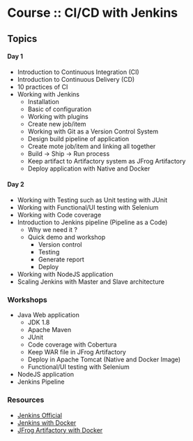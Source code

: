 # Course :: CI/CD with Jenkins

## Topics

#### Day 1
* Introduction to Continuous Integration (CI)
* Introduction to Continuous Delivery (CD)
* 10 practices of CI
* Working with Jenkins
  * Installation
  * Basic of configuration
  * Working with plugins
  * Create new job/item
  * Working with Git as a Version Control System
  * Design build pipeline of application
  * Create mote job/item and linking all together
  * Build -> Ship -> Run process
  * Keep artifact to Artifactory system as JFrog Artifactory
  * Deploy application with Native and Docker
  
#### Day 2
* Working with Testing such as Unit testing  with JUnit
* Working with Functional/UI testing with Selenium
* Working with Code coverage
* Introduction to Jenkins pipeline (Pipeline as a Code)
  * Why we need it ?
  * Quick demo and workshop
    * Version control
    * Testing
    * Generate report
    * Deploy
* Working with NodeJS application
* Scaling Jenkins with Master and Slave architecture

### Workshops

* Java Web application
  * JDK 1.8
  * Apache Maven
  * JUnit
  * Code coverage with Cobertura
  * Keep WAR file in JFrog Artifactory
  * Deploy in Apache Tomcat (Native and Docker Image)
  * Functional/UI testing with Selenium
* NodeJS application
* Jenkins Pipeline


### Resources

* [Jenkins Official](https://jenkins.io)
* [Jenkins with Docker](https://github.com/jenkinsci/docker/blob/master/README.md)
* [JFrog Artifactory with Docker](https://www.jfrog.com/confluence/display/RTF/Installing+with+Docker)
